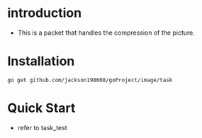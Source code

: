 # introduction
- This is a packet that handles the compression of the picture.

# Installation

	go get github.com/jackson198608/goProject/image/task 

# Quick Start
- refer to task_test

